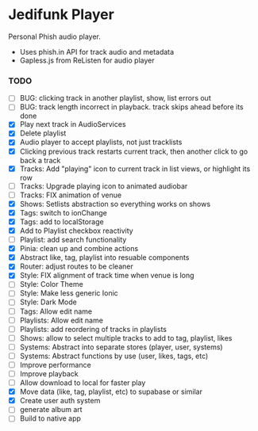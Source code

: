 # Jedifunk Player

Personal Phish audio player.
- Uses phish.in API for track audio and metadata
- Gapless.js from ReListen for audio player

### TODO
- [ ] BUG: clicking track in another playlist, show, list errors out
- [ ] BUG: track length incorrect in playback. track skips ahead before its done
- [x] Play next track in AudioServices
- [x] Delete playlist
- [x] Audio player to accept playlists, not just tracklists
- [x] Clicking previous track restarts current track, then another click to go back a track
- [x] Tracks: Add "playing" icon to current track in list views, or highlight its row
- [ ] Tracks: Upgrade playing icon to animated audiobar
- [ ] Tracks: FIX animation of venue
- [x] Shows: Setlists abstraction so everything works on shows
- [x] Tags: switch to ionChange
- [x] Tags: add to localStorage
- [x] Add to Playlist checkbox reactivity
- [ ] Playlist: add search functionality
- [x] Pinia: clean up and combine actions
- [x] Abstract like, tag, playlist into resuable components
- [x] Router: adjust routes to be cleaner
- [x] Style: FIX alignment of track time when venue is long
- [ ] Style: Color Theme
- [ ] Style: Make less generic Ionic
- [ ] Style: Dark Mode
- [ ] Tags: Allow edit name
- [ ] Playlists: Allow edit name
- [ ] Playlists: add reordering of tracks in playlists
- [ ] Shows: allow to select multiple tracks to add to tag, playlist, likes
- [ ] Systems: Abstract into separate stores (player, user, systems)
- [ ] Systems: Abstract functions by use (user, likes, tags, etc)
- [ ] Improve performance
- [ ] Improve playback
- [ ] Allow download to local for faster play
- [x] Move data (like, tag, playlist, etc) to supabase or similar
- [x] Create user auth system
- [ ] generate album art
- [ ] Build to native app
